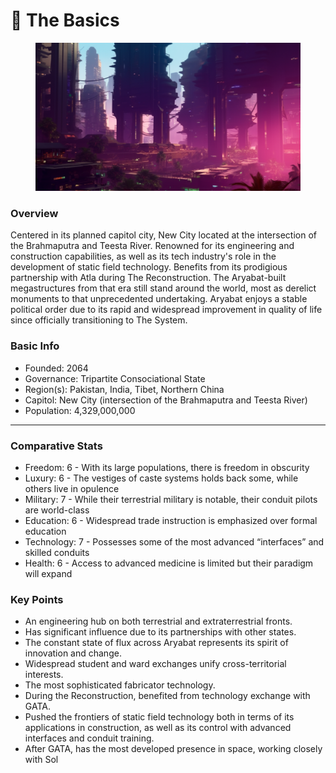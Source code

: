 # 🔵 The Basics

<figure><img src="../../.gitbook/assets/nomoney420_httpss.mj.runMs2qTw3fGtI_8k_futuristic_cyberpunk_s_c2d86703-ab64-47bb-b48f-e87dbfac96b0_2.png" alt="" width="563"><figcaption></figcaption></figure>

### Overview

Centered in its planned capitol city, New City located at the intersection of the Brahmaputra and Teesta River. Renowned for its engineering and construction capabilities, as well as its tech industry's role in the development of static field technology. Benefits from its prodigious partnership with Atla during The Reconstruction. The Aryabat-built megastructures from that era still stand around the world, most as derelict monuments to that unprecedented undertaking. Aryabat enjoys a stable political order due to its rapid and widespread improvement in quality of life since officially transitioning to The System.

### Basic Info

* Founded: 2064
* Governance: Tripartite Consociational State
* Region(s): Pakistan, India, Tibet, Northern China
* Capitol: New City (intersection of the Brahmaputra and Teesta River)
* Population: 4,329,000,000

***

### Comparative Stats

* Freedom: 6 - With its large populations, there is freedom in obscurity
* Luxury: 6 - The vestiges of caste systems holds back some, while others live in opulence
* Military: 7 - While their terrestrial military is notable, their conduit pilots are world-class
* Education: 6 - Widespread trade instruction is emphasized over formal education
* Technology: 7 - Possesses some of the most advanced “interfaces” and skilled conduits
* Health: 6 - Access to advanced medicine is limited but their paradigm will expand

### Key Points

* An engineering hub on both terrestrial and extraterrestrial fronts.
* Has significant influence due to its partnerships with other states.
* The constant state of flux across Aryabat represents its spirit of innovation and change.
* Widespread student and ward exchanges unify cross-territorial interests.
* The most sophisticated fabricator technology.
* During the Reconstruction, benefited from technology exchange with GATA.
* Pushed the frontiers of static field technology both in terms of its applications in construction, as well as its control with advanced interfaces and conduit training.
* After GATA, has the most developed presence in space, working closely with Sol

